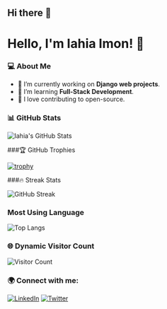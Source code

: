 ## Hi there 👋

<!--
**iahiaimon/iahiaimon** is a ✨ _special_ ✨ repository because its `README.md` (this file) appears on your GitHub profile.

Here are some ideas to get you started:

- 🔭 I’m currently working on ...
- 🌱 I’m currently learning ...
- 👯 I’m looking to collaborate on ...
- 🤔 I’m looking for help with ...
- 💬 Ask me about ...
- 📫 How to reach me: ...
- 😄 Pronouns: ...
- ⚡ Fun fact: ...
-->



# Hello, I'm Iahia Imon! 👋

### 💻 About Me
- 🔭 I’m currently working on **Django web projects**.
- 🌱 I’m learning **Full-Stack Development**.
- 🚀 I love contributing to open-source.

### 📊 GitHub Stats
![Iahia's GitHub Stats](https://github-readme-stats.vercel.app/api?username=iahiaimon&show_icons=true&theme=radical)

###🏆 GitHub Trophies

[![trophy](https://github-profile-trophy.vercel.app/?username=iahiaimon&theme=onedark&row=2&column=4)](https://github.com/ryo-ma/github-profile-trophy)


###🔥 Streak Stats

![GitHub Streak](https://github-readme-streak-stats.herokuapp.com?user=iahiaimon&theme=tokyonight)

### Most Using Language
![Top Langs](https://github-readme-stats.vercel.app/api/top-langs/?username=iahiaimon&langs_count=8&theme=tokyonight)

### 🌐 Dynamic Visitor Count
![Visitor Count](https://komarev.com/ghpvc/?username=iahiaimon&color=blue)




### 🌍 Connect with me:
[![LinkedIn](https://img.shields.io/badge/LinkedIn-blue?style=for-the-badge&logo=linkedin)](https://www.linkedin.com/in/iahia-imon-17654b331/)
[![Twitter](https://img.shields.io/badge/Twitter-%231DA1F2.svg?style=for-the-badge&logo=twitter&logoColor=white)](https://x.com/Iahia_Imon)
